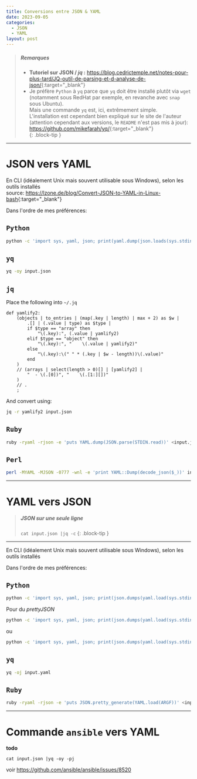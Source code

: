```yaml
---
title: Conversions entre JSON & YAML
date: 2023-09-05
categories: 
  - JSON
  - YAML
layout: post
---
```


> ##### Remarques
> 
> - **Tutoriel sur JSON / *jq* :** <https://blog.cedrictemple.net/notes-pour-plus-tard/JQ-outil-de-parsing-et-d-analyse-de-json/>{:target="_blank"}
> - Je préfère `Python` à `yq` parce que `yq` doit être installé plutôt via `wget` (notamment sous RedHat par exemple, en revanche avec `snap` sous Ubuntu).  
>   Mais une commande `yq` est, ici, extrêmement simple.  
>   L'installation est cependant bien expliqué sur le site de l'auteur (attention cependant aux versions, le `README` n'est pas mis à jour): <https://github.com/mikefarah/yq/>{:target="_blank"}  
{: .block-tip }

---

JSON vers YAML
==============

En CLI (idéalement Unix mais souvent utilisable sous Windows), selon les outils installés  
source: <https://lzone.de/blog/Convert-JSON-to-YAML-in-Linux-bash>{:target="_blank"}  

Dans l'ordre de mes préférences:

## `Python`
```sh
python -c 'import sys, yaml, json; print(yaml.dump(json.loads(sys.stdin.read())))' <input.json
```

## `yq`
```sh
yq -oy input.json
```

## `jq`
Place the following into `~/.jq`
```
def yamlify2:
    (objects | to_entries | (map(.key | length) | max + 2) as $w |
        .[] | (.value | type) as $type |
        if $type == "array" then
            "\(.key):", (.value | yamlify2)
        elif $type == "object" then
            "\(.key):", "    \(.value | yamlify2)"
        else
            "\(.key):\(" " * (.key | $w - length))\(.value)"
        end
    )
    // (arrays | select(length > 0)[] | [yamlify2] |
        "  - \(.[0])", "    \(.[1:][])"
    )
    // .
    ;
```
And convert using:
```sh
jq -r yamlify2 input.json
```

## `Ruby`
```sh
ruby -ryaml -rjson -e 'puts YAML.dump(JSON.parse(STDIN.read))' <input.json
```

## `Perl`
```sh
perl -MYAML -MJSON -0777 -wnl -e 'print YAML::Dump(decode_json($_))' input.json
```

---

YAML vers JSON
==============

> ##### JSON sur une seule ligne
> `cat input.json |jq -c`
{: .block-tip }

---

En CLI (idéalement Unix mais souvent utilisable sous Windows), selon les outils installés  

Dans l'ordre de mes préférences:  

## `Python`
```sh
python -c 'import sys, yaml, json; print(json.dumps(yaml.load(sys.stdin.read(),Loader=yaml.FullLoader)))' <input.yaml
```
Pour du *prettyJSON*
```sh
python -c 'import sys, yaml, json; print(json.dumps(yaml.load(sys.stdin.read(),Loader=yaml.FullLoader),indent=2))' <input.yaml
```
ou
```sh
python -c 'import sys, yaml, json; print(json.dumps(yaml.load(sys.stdin.read(),Loader=yaml.FullLoader)))' <input.yaml | jq
```

## `yq`
```sh
yq -oj input.yaml
```

## `Ruby`
```sh
ruby -ryaml -rjson -e 'puts JSON.pretty_generate(YAML.load(ARGF))' <input.yaml
```

---

Commande `ansible` vers YAML
============================

**todo**

`cat input.json |yq -oy -pj`

voir <https://github.com/ansible/ansible/issues/8520>
